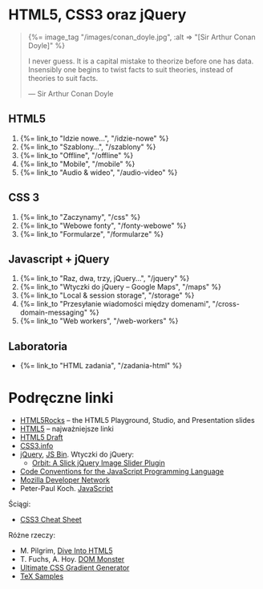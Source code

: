 # HTML5, CSS3 oraz jQuery

<blockquote>
 {%= image_tag "/images/conan_doyle.jpg", :alt => "[Sir Arthur Conan Doyle]" %}
 <p>
   I never guess. It is a capital mistake to theorize before one has
   data. Insensibly one begins to twist facts to suit theories, instead
   of theories to suit facts.
 </p>
 <p class="author">— Sir Arthur Conan Doyle</p>
</blockquote>


## HTML5

1. {%= link_to "Idzie nowe…", "/idzie-nowe" %}
1. {%= link_to "Szablony…", "/szablony" %}
1. {%= link_to "Offline", "/offline" %}
1. {%= link_to "Mobile", "/mobile" %}
1. {%= link_to "Audio & wideo", "/audio-video" %}


## CSS 3

1. {%= link_to "Zaczynamy", "/css" %}
1. {%= link_to "Webowe fonty", "/fonty-webowe" %}
1. {%= link_to "Formularze", "/formularze" %}


## Javascript + jQuery

1. {%= link_to "Raz, dwa, trzy, jQuery…", "/jquery" %}
1. {%= link_to "Wtyczki do jQuery – Google Maps", "/maps" %}
1. {%= link_to "Local & session storage", "/storage" %}
1. {%= link_to "Przesyłanie wiadomości między domenami", "/cross-domain-messaging" %}
1. {%= link_to "Web workers", "/web-workers" %}

<!--

## Cała reszta

TODO: atrybuty *-data*
TODO: tabele, układy wielołamowe, *rounded corners*, *shadows*
TODO: canvas, svg ([Raphaël—JavaScript Library](http://raphaeljs.com/)), drag & drop,
events: [keys](http://jsbin.com/azaha4).
TODO: Websockets, geolokacja, preserving history (zob. https://github.com/)

-->

## Laboratoria

*  {%= link_to "HTML zadania", "/zadania-html" %}


# Podręczne linki

* [HTML5Rocks](http://www.html5rocks.com/) – the HTML5 Playground, Studio, and Presentation slides
* [HTML5](http://html5.org/) – najważniejsze linki
* [HTML5 Draft](http://www.whatwg.org/specs/web-apps/current-work/multipage/)
* [CSS3.info](http://www.css3.info/)
* [jQuery](http://jquery.com/), [JS Bin](http://jsbin.com/). Wtyczki do jQuery:
  * [Orbit: A Slick jQuery Image Slider Plugin](http://www.zurb.com/playground/orbit-jquery-image-slider)
* [Code Conventions for the JavaScript Programming Language](http://javascript.crockford.com/code.html)
* [Mozilla Developer Network](https://developer.mozilla.org/en-US/)
* Peter-Paul Koch. [JavaScript](http://www.quirksmode.org/js/contents.html)

Ściągi:

* [CSS3 Cheat Sheet](http://www.smashingmagazine.com/2009/07/13/css-3-cheat-sheet-pdf/)

Różne rzeczy:

* M. Pilgrim, [Dive Into HTML5](http://diveintohtml5.org/)
* T. Fuchs, A. Hoy. [DOM Monster](http://mir.aculo.us/dom-monster/)
* [Ultimate CSS Gradient Generator](http://www.colorzilla.com/gradient-editor/)
* [TeX Samples](http://www.mathjax.org/demos/tex-samples/)
